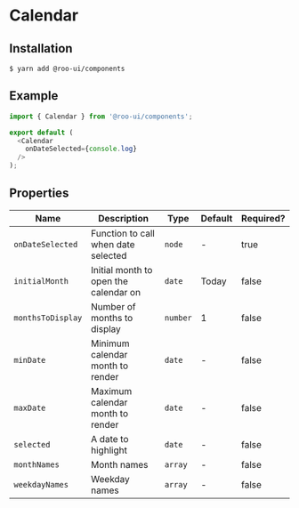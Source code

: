 # Calendar

<!-- STORY -->

## Installation

```shell
$ yarn add @roo-ui/components
```

## Example

```js
import { Calendar } from '@roo-ui/components';

export default (
  <Calendar
    onDateSelected={console.log}
  />
);
```

## Properties

| Name              | Description                           | Type     | Default | Required? |
|-------------------|---------------------------------------|----------|---------|-----------|
| `onDateSelected`  | Function to call when date selected   | `node`   | -       | true      |
| `initialMonth`    | Initial month to open the calendar on | `date`   | Today   | false     |
| `monthsToDisplay` | Number of months to display           | `number` | 1       | false     |
| `minDate`         | Minimum calendar month to render      | `date`   | -       | false     |
| `maxDate`         | Maximum calendar month to render      | `date`   | -       | false     |
| `selected`        | A date to highlight                   | `date`   | -       | false     |
| `monthNames`      | Month names                           | `array`  | -       | false     |
| `weekdayNames`    | Weekday names                         | `array`  | -       | false     |
